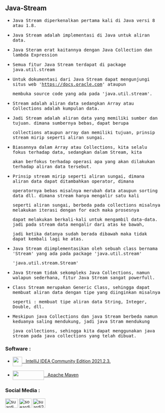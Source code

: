 ## Java-Stream

- <samp>Java Stream diperkenalkan pertama kali di Java versi 8 atau 1.8.</samp>
 
- <samp>Java Stream adalah implementasi di Java untuk aliran data.</samp>

- <samp>Java Steram erat kaitannya dengan Java Collection dan lambda Expression</samp>

- <samp>Semua fitur Java Stream terdapat di package java.util.stream</samp>

- <samp>Untuk dokumentasi dari Java Stream dapat mengunjungi situs web 'https://docs.oracle.com' ataupun</samp>
  
  <samp>membuka source code yang ada pada 'java.util.stream'.</samp>
  
- <samp>Stream adalah aliran data sedangkan Array atau Collections adalah kumpulan data.</samp>

- <samp>Jadi Stream adalah aliran data yang memiliki sumber dan tujuan. dimana sumbernya bebas, dapat berupa</samp> 
  
  <samp>collections ataupun array dan memiliki tujuan, prinsip stream mirip seperti aliran sungai.</samp>

- <samp>Biasannya dalam Array atau Collections, kita selalu fokus terhadap data, sedangkan dalam Stream, kita</samp>
 
  <samp>akan berfokus terhadap operasi apa yang akan dilakukan terhadap aliran data tersebut.</samp>
  
- <samp>Prinsip stream mirip seperti aliran sungai, dimana aliran data dapat ditambahkan operator, dimana </samp>
  
  <samp>operatornya bebas misalnya merubah data ataupun sorting data dll. dimana stream hanya mengalir satu kali</samp>
  
  <samp>seperti aliran sungai, berbeda pada collections misalnya melakukan iterasi dengan for each maka prosesnya</samp> 
  
  <samp>dapat melakukan berkali-kali untuk mengambil data-data. jadi pada stream data mengalir dari atas ke bawah,</samp> 
  
  <samp>jadi ketika datanya sudah berada dibawah maka tidak dapat kembali lagi ke atas.</samp>
  
- <samp>Java Stream diimplementasikan oleh sebuah class bernama 'Stream' yang ada pada package 'java.util.stream'

  <samp>'java.util.stream.Stream<T>'</samp>

- <samp>Java Stream tidak sekompleks Java Collections, namun walapun sederhana, fitur Java Stream sangat powerfull.</samp>

- <samp>Class Stream merupakan Generic Class, sehingga dapat membuat aliran data dengan tipe yang diinginkan misalnya</samp> 

  <samp>seperti : membuat tipe aliran data String, Integer, Double, dll.</samp>

- <samp>Meskipun java Collections dan java Stream berbeda namun keduanya saling mendukung, jadi java Stram mendukung</samp> 
 
  <samp>java collections, sehingga kita dapat menggunakan java stream pada java collections yang telah dibuat.</samp>
   
### Software :

 - <a href="https://www.jetbrains.com/idea/download/?from=SafeEyes#section=windows" target="blank"><img align="center" src="https://img.icons8.com/material/144/000000/intellij-idea.png" height="30" width="30" />&nbsp;&nbsp;&nbsp;IntelliJ IDEA Community Edition 2021.2.3.</a>

- <a href="https://maven.apache.org/download.cgi" target="blank"><img align="center" src="https://upload.wikimedia.org/wikipedia/commons/5/52/Apache_Maven_logo.svg" height="30" width="100" />&nbsp;&nbsp;&nbsp;Apache Maven</a>

### Social Media :
<p align="left">
<a href="https://fb.com/suardi.daudmanda" target="blank"><img align="center" src="https://cdn.jsdelivr.net/npm/simple-icons@v3/icons/facebook.svg" alt="suardi.daudmanda" height="30" width="40" /></a>
<a href="https://instagram.com/soeardi_26" target="blank"><img align="center" src="https://cdn.jsdelivr.net/npm/simple-icons@v3/icons/instagram.svg" alt="soeardi_26" height="30" width="40" /></a>
<a href="mailto:suardi260696@gmail.com" target="blank"><img align="center" src="https://cdn.jsdelivr.net/npm/simple-icons@v3/icons/gmail.svg" alt="suardi260696@gmail.com" height="30" width="40" /></a>
</p>
